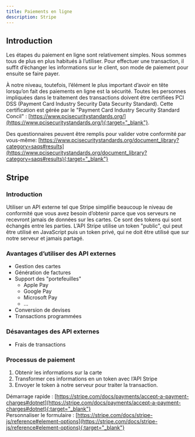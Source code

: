 ```yaml
---
title: Paiements en ligne
description: Stripe
---
```



##	Introduction

Les étapes du paiement en ligne sont relativement simples. Nous sommes tous de plus en plus habitués à l’utiliser. Pour effectuer une transaction, il suffit d’échanger les informations sur le client, son mode de paiement pour ensuite se faire payer.

À notre niveau, toutefois, l’élément le plus important d’avoir en tête lorsqu’on fait des paiements en ligne est la sécurité. Toutes les personnes impliquées dans le traitement des transactions doivent être certifiées PCI DSS (Payment Card Industry Security Data Security Standard). Cette certification est gérée par le "Payment Card Industry Security Standard Concil" : [https://www.pcisecuritystandards.org/](https://www.pcisecuritystandards.org/){:target="_blank"}.

Des questionnaires peuvent être remplis pour valider votre conformité par vous-même:
[https://www.pcisecuritystandards.org/document_library?category=saqs#results](https://www.pcisecuritystandards.org/document_library?category=saqs#results){:target="_blank"}

## Stripe
### Introduction
Utiliser un API externe tel que Stripe simplifie beaucoup le niveau de conformité que vous avez besoin d’obtenir parce que vos serveurs ne recevront jamais de données sur les cartes. Ce sont des tokens qui sont échangés entre les parties.
L’API Stripe utilise un token "public", qui peut être utilisé en JavaScript puis un token privé, qui ne doit être utilisé que sur notre serveur et jamais partagé.

### Avantages d’utiliser des API externes
-	Gestion des cartes
-	Génération de factures
-	Support des "portefeuilles"
    - Apple Pay
    - Google Pay
    - Microsoft Pay
    - ...
-	Conversion de devises
-	Transactions programmées

### Désavantages des API externes
-	Frais de transactions 

### Processus de paiement
1. Obtenir les informations sur la carte
2. Transformer ces informations en un token avec l’API Stripe
3. Envoyer le token à notre serveur pour traiter la transaction.

Démarrage rapide : [https://stripe.com/docs/payments/accept-a-payment-charges#dotnet](https://stripe.com/docs/payments/accept-a-payment-charges#dotnet){:target="_blank"}  
Personnaliser le formulaire : [https://stripe.com/docs/stripe-js/reference#element-options](https://stripe.com/docs/stripe-js/reference#element-options){:target="_blank"}
